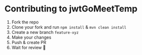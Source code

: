 # Contributing to jwtGoMeetTemp

1. Fork the repo
2. Clone your fork and run `npm install` & `mvn clean install`
3. Create a new branch `feature-xyz`
4. Make your changes
5. Push & create PR
6. Wait for review 🎉
